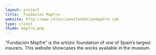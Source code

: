 ```yaml
---
layout: project
title:  Fundacion Mapfre
website: http://www.coleccionesfundacionmapfre.com
type: client
thumb: mapfre.png
---
```


&#8220;Fundación Mapfre&#8221; is the artistic foundation of one of Spain&#8217;s largest insurers. This website showcases the works available in the museum.